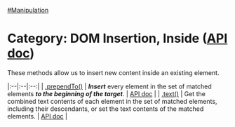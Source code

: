 [#Manipulation](?/manipulation.md)

# Category: DOM Insertion, Inside ([API doc](https://api.jquery.com/category/manipulation/dom-insertion-inside/))

These methods allow us to insert new content inside an existing element.

<style>
th { text-align: left; font-style: italic; }
tr td:nth-child(1) { width: 15%; font-weight: bold; }
tr td:nth-child(2) { width: 75%; }
td {
  vertical-align: top;
}
</style>

|:--|:--|:--:|
| [.prependTo()](?pages/prepend-to/) | **_Insert_** every element in the set of matched elements **_to the beginning of the target_**. | [API doc](https://api.jquery.com/prependTo/) |
| [.text()](?pages/text/) | Get the combined text contents of each element in the set of matched elements, including their descendants, or set the text contents of the matched elements. | [API doc](https://api.jquery.com/text/) |
